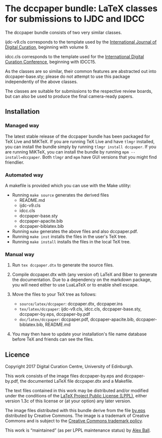 # The dccpaper bundle: LaTeX classes for submissions to IJDC and IDCC

The dccpaper bundle consists of two very similar classes.

ijdc-v9.cls corresponds to the template used by the
[International Journal of Digital Curation], beginning with volume 9.

idcc.cls corresponds to the template used for the
[International Digital Curation Conference], beginning with IDCC15.

As the classes are so similar, their common features are abstracted out
into dccpaper-base.sty; please do not attempt to use this package
independently of the above classes.

The classes are suitable for submissions to the respective review
boards, but can also be used to produce the final camera-ready papers.

[International Journal of Digital Curation]: http://www.ijdc.net/index.php/ijdc
[International Digital Curation Conference]: http://www.dcc.ac.uk/events/international-digital-curation-conference-idcc

## Installation

### Managed way

The latest stable release of the dccpaper bundle has been packaged for
TeX Live and MiKTeX. If you are running TeX Live and have `tlmgr`
installed, you can install the bundle simply by running
`tlmgr install dccpaper`. If you are running MiKTeX, you can install the
bundle by running `mpm --install=dccpaper`. Both `tlmgr` and `mpm` have
GUI versions that you might find friendlier.

### Automated way

A makefile is provided which you can use with the Make utility:

  * Running `make source` generates the derived files
      - README.md
      - ijdc-v9.cls
      - idcc.cls
      - dccpaper-base.sty
      - dccpaper-apacite.bib
      - dccpaper-biblatex.bib
  * Running `make` generates the above files and also dccpaper.pdf.
  * Running `make inst` installs the files in the user's TeX tree.
  * Running `make install` installs the files in the local TeX tree.

### Manual way

 1. Run `tex dccpaper.dtx` to generate the source files.
 2. Compile dccpaper.dtx with (any version of) LaTeX and Biber to generate the
    documentation. Due to a dependency on the markdown package, you will need
    either to use LuaLaTeX or to enable shell escape.
 3. Move the files to your TeX tree as follows:
      - `source/latex/dccpaper`:
        dccpaper.dtx,
        dccpaper.ins
      - `tex/latex/dccpaper`:
        ijdc-v9.cls,
        idcc.cls,
        dccpaper-base.sty,
        dccpaper-by.eps,
        dccpaper-by.pdf
      - `doc/latex/dccpaper`:
        dccpaper.pdf,
        dccpaper-apacite.bib,
        dccpaper-biblatex.bib,
        README.md

 4. You may then have to update your installation's file name database
    before TeX and friends can see the files.

## Licence

Copyright 2017 Digital Curation Centre, University of Edinburgh.

This work consists of the image files dccpaper-by.eps and
dccpaper-by.pdf, the documented LaTeX file dccpaper.dtx and a Makefile.

The text files contained in this work may be distributed and/or modified
under the conditions of the [LaTeX Project Public License (LPPL)][lppl],
either version 1.3c of this license or (at your option) any later
version.

The image files distributed with this bundle derive from the file
[by.eps] distributed by Creative Commons. The image is a trademark of
Creative Commons and is subject to the [Creative Commons trademark policy][cctp].

This work is “maintained” (as per LPPL maintenance status) by [Alex Ball][me].

[lppl]: http://www.latex-project.org/lppl.txt "LaTeX Project Public License (LPPL)"
[by.eps]: http://mirrors.creativecommons.org/presskit/buttons/88x31/eps/by.eps "CC BY licence badge"
[cctp]: http://creativecommons.org/policies "Creative Commons trademark policy"
[me]: http://alexball.me.uk/ "Alex Ball"
